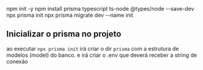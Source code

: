 
npm init -y
npm install prisma typescript ts-node @types/node --save-dev
npx prisma init
npx prisma migrate dev --name init


## Inicializar o prisma no projeto
ao executar `npx prisma init` irá criar o dir `prisma` com a estrutura de modelos (model) do banco. e irá criar o .env que deverá receber a string de conexão
